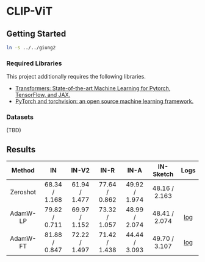 # CLIP-ViT

## Getting Started
```bash
ln -s ../../giung2
```

### Required Libraries
This project additionally requires the following libraries.
* [Transformers: State-of-the-art Machine Learning for Pytorch, TensorFlow, and JAX.](https://github.com/huggingface/transformers)
* [PyTorch and torchvision: an open source machine learning framework.](https://github.com/pytorch/pytorch)

### Datasets
(TBD)

## Results

| Method   | IN            | IN-V2         | IN-R          | IN-A          | IN-Sketch     | Logs |
| :-:      | :-:           | :-:           | :-:           | :-:           | :-:           | :-:  |
| Zeroshot | 68.34 / 1.168 | 61.94 / 1.477 | 77.64 / 0.862 | 49.92 / 1.974 | 48.16 / 2.163 |
| AdamW-LP | 79.82 / 0.711 | 69.97 / 1.152 | 73.32 / 1.057 | 48.99 / 2.074 | 48.41 / 2.074 | [log](./save/clip-vit-base-patch16/AdamW-LP/bs-0256_ne-0010_lr-0.010000_wd-0.0010/0/20230208081404.log)
| AdamW-FT | 81.88 / 0.847 | 72.22 / 1.497 | 71.42 / 1.438 | 44.44 / 3.093 | 49.70 / 3.107 | [log](./save/clip-vit-base-patch16/AdamW-FT/bs-0256_ne-0010_lr-0.000010_wd-0.0001/0/20230207234539.log)
